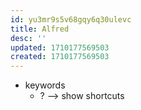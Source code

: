 ```yaml
---
id: yu3mr9s5v68gqy6q30ulevc
title: Alfred
desc: ''
updated: 1710177569503
created: 1710177569503
---
```

- keywords
	- ? --> show shortcuts 